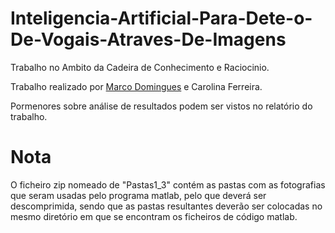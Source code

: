 # Inteligencia-Artificial-Para-Dete-o-De-Vogais-Atraves-De-Imagens
Trabalho no Ambito da Cadeira de Conhecimento e Raciocinio.

Trabalho realizado por [Marco Domingues](https://github.com/Blaldas) e Carolina Ferreira.

Pormenores sobre análise de resultados podem ser vistos no relatório do trabalho. 

# Nota
O ficheiro zip nomeado de "Pastas1_3" contém as pastas com as fotografias que seram usadas pelo programa matlab, pelo que deverá ser descomprimida, sendo que as pastas resultantes deverão ser colocadas no mesmo diretório em que se encontram os ficheiros de código matlab.
